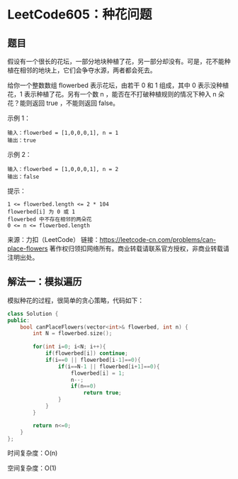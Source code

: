 # LeetCode605：种花问题

## 题目

假设有一个很长的花坛，一部分地块种植了花，另一部分却没有。可是，花不能种植在相邻的地块上，它们会争夺水源，两者都会死去。

给你一个整数数组  flowerbed 表示花坛，由若干 0 和 1 组成，其中 0 表示没种植花，1 表示种植了花。另有一个数 n ，能否在不打破种植规则的情况下种入 n 朵花？能则返回 true ，不能则返回 false。

 

示例 1：

```
输入：flowerbed = [1,0,0,0,1], n = 1
输出：true
```

示例 2：

```
输入：flowerbed = [1,0,0,0,1], n = 2
输出：false
```


提示：

```
1 <= flowerbed.length <= 2 * 104
flowerbed[i] 为 0 或 1
flowerbed 中不存在相邻的两朵花
0 <= n <= flowerbed.length
```

来源：力扣（LeetCode）
链接：https://leetcode-cn.com/problems/can-place-flowers
著作权归领扣网络所有。商业转载请联系官方授权，非商业转载请注明出处。

## 解法一：模拟遍历

模拟种花的过程，很简单的贪心策略，代码如下：

```c++
class Solution {
public:
    bool canPlaceFlowers(vector<int>& flowerbed, int n) {
        int N = flowerbed.size();
        
        for(int i=0; i<N; i++){
            if(flowerbed[i]) continue;
            if(i==0 || flowerbed[i-1]==0){
                if(i==N-1 || flowerbed[i+1]==0){
                    flowerbed[i] = 1;
                    n--;
                    if(n==0)    
                        return true;
                }
            }
        }

        return n<=0;
    }
};
```

时间复杂度：O(n)

空间复杂度：O(1)

